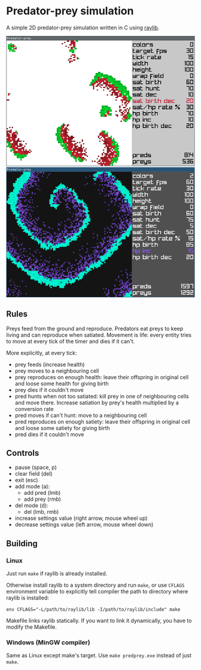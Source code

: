 # Predator-prey simulation

A simple 2D predator-prey simulation written in C using
[raylib](https://github.com/raysan5/raylib).

![](./screenshots/light.png)
![](./screenshots/dark.png)

## Rules

Preys feed from the ground and reproduce.
Predators eat preys to keep living and can reproduce when satiated.
Movement is life: every entity tries to move at every tick of the timer
and dies if it can't.

More explicitly, at every tick:
- prey feeds (increase health)
- prey moves to a neighbouring cell
- prey reproduces on enough health: leave their offspring in
original cell and loose some health for giving birth
- prey dies if it couldn't move
- pred hunts when not too satiated: kill prey in one of neighbouring cells
and move there. Increase satiation by prey's health multiplied by a
conversion rate
- pred moves if can't hunt: move to a neighbouring cell
- pred reproduces on enough satiety: leave their offspring in
original cell and loose some satiety for giving birth
- pred dies if it couldn't move

## Controls

- pause (space, p)
- clear field (del)
- exit (esc)
- add mode (a):
  - add pred (lmb)
  - add prey (rmb)
- del mode (d):
  - del (lmb, rmb)
- increase settings value (right arrow, mouse wheel up)
- decrease settings value (left arrow, mouse wheel down)

## Building

### Linux

Just run `make` if raylib is already installed.

Otherwise install raylib to a system directory and run `make`, or use
`CFLAGS` environment variable to explicitly tell compiler the path to
directory where raylib is installed:
```
env CFLAGS="-L/path/to/raylib/lib -I/path/to/raylib/include" make
```

Makefile links raylib statically. If you want to link it dynamically, you
have to modify the Makefile.

### Windows (MinGW compiler)

Same as Linux except make's target. Use `make predprey.exe` instead of
just `make`.
